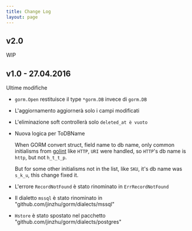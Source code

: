 ```yaml
---
title: Change Log
layout: page
---
```

## v2.0

WIP

## v1.0 - 27.04.2016

Ultime modifiche

* `gorm.Open` restituisce il type `*gorm.DB` invece di `gorm.DB`

* L'aggiornamento aggiornerà solo i campi modificati

* L'eliminazione soft controllerà solo `deleted_at è vuoto`

* Nuova logica per ToDBName
    
    When GORM convert struct, field name to db name, only common initialisms from [golint](https://github.com/golang/lint/blob/master/lint.go#L702) like `HTTP`, `URI` were handled, so `HTTP`'s db name is `http`, but not `h_t_t_p`.
    
    But for some other initialisms not in the list, like `SKU`, it's db name was `s_k_u`, this change fixed it.

* L'errore `RecordNotFound` è stato rinominato in `ErrRecordNotFound`

* Il dialetto `mssql` è stato rinominato in "github.com/jinzhu/gorm/dialects/mssql"

* `Hstore` è stato spostato nel pacchetto "github.com/jinzhu/gorm/dialects/postgres"